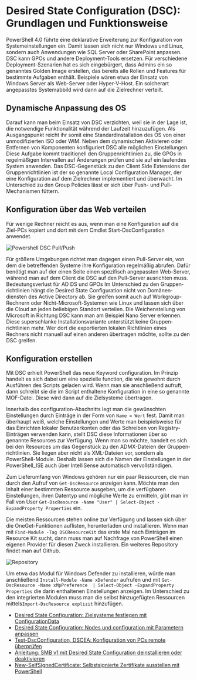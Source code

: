 # Desired State Configuration (DSC): Grundlagen und Funktionsweise

PowerShell 4.0 führte eine dekla­rative Erwei­terung zur Konfi­guration von System­ein­stel­lun­gen ein. Damit lassen sich nicht nur Windows und Linux, sondern auch Anwen­dungen wie SQL Server oder Share­Point an­passen. DSC kann GPOs und an­dere Deploy­ment-Tools ersetzen.
Für verschiedene Deployment-Szenarien hat es sich eingebürgert, dass Admins ein so genanntes Golden Image erstellen, das bereits alle Rollen und Features für bestimmte Aufgaben enthält. Beispiele wären etwa der Einsatz von Windows Server als Web-Server oder Hyper-V-Host. Ein solcherart angepasstes Systemabbild wird dann auf die Zielrechner verteilt.

## Dynamische Anpassung des OS

Darauf kann man beim Einsatz von DSC verzichten, weil  sie in der Lage ist, die notwendige Funktionalität während der Laufzeit hinzu­zufügen. Als Ausgangspunkt reicht ihr somit eine Standard­installation des OS von einer unmodi­fizierten ISO oder WIM.
Neben dem dynamischen Aktivieren oder Entfernen von Komponenten konfiguriert DSC alle möglichen Einstellungen. Diese Aufgabe kommt traditionell den Gruppen­richtlinien zu, die GPOs in regel­mäßigen Intervallen auf Änderungen prüfen und sie auf ein laufendes System anwenden.
Das DSC-Gegenstück zu den Client Side Extensions der Gruppen­richtlinien ist der so genannte Local Configuration Manager, der eine Konfiguration auf dem Zielrechner implementiert und überwacht. Im Unterschied zu den Group Policies lässt er sich über Push- und Pull-Mechanismen füttern.

## Konfiguration über das Web verteilen

Für wenige Rechner reicht es aus, wenn man eine Konfiguration auf die Ziel-PCs kopiert und dort mit dem Cmdlet Start-DscConfiguration anwendet.

![Powershell DSC Pull/Push](https://www.windowspro.de/sites/windowspro.de/files/imagepicker/3/powershell-dsc-pull-push.png)

Für größere Umgebungen richtet man dagegen einen Pull-Server ein, von dem die betreffenden Systeme ihre Konfiguration regelmäßig abrufen. Dafür benötigt man auf der einen Seite einen spezifisch angepassten Web-Server, während man auf dem Client die DSC auf den Pull-Server ausrichten muss.
Bedeutungsverlust für AD DS und GPOs
Im Unterschied zu den Gruppen­richtlinien hängt die Desired State Configuration nicht von Domänen­diensten des Active Directory ab. Sie greifen somit auch auf Workgroup-Rechnern oder Nicht-Microsoft-Systemen wie Linux und lassen sich über die Cloud an jeden beliebigen Standort verteilen.
Die Weichenstellung von Microsoft in Richtung DSC kann man am Beispiel Nano Server erkennen. Diese superschlanke Installations­variante unterstützt keine Gruppen­richtlinien mehr. Wer dort die exportierten lokalen Richtlinien eines Rechners nicht manuell auf einen anderen übertragen möchte, sollte zu den DSC greifen.

## Konfiguration erstellen

Mit DSC erhielt PowerShell das neue Keyword configuration. Im Prinzip handelt es sich dabei um eine spezielle function, die wie gewohnt durch Ausführen des Scripts geladen wird. Wenn man sie anschließend aufruft, dann schreibt sie die im Script enthaltene Konfiguration in eine so genannte MOF-Datei. Diese wird dann auf die Zielsysteme übertragen.

Innerhalb des configuration-Abschnitts legt man die gewünschten Einstellungen durch Einträge in der Form von `Name = Wert` fest. Damit man überhaupt weiß, welche Einstellungen und Werte man beispielsweise für das Einrichten lokaler Benutzer­konten oder das Schreiben von Registry-Einträgen verwenden kann, stellt DSC diese Informationen über so genannte Resources zur Verfügung.
Wenn man so möchte, handelt es sich bei den Resources um das Gegenstück zu den ADMX-Dateien der Gruppen­richtlinien. Sie liegen aber nicht als XML-Dateien vor, sondern als PowerShell-Module. Deshalb lassen sich die Namen der Einstellungen in der PowerShell_ISE auch über IntelliSense automatisch vervollständigen.

Zum Lieferumfang von Windows gehören nur ein paar Ressourcen, die man durch den Aufruf von `Get-DscResource` anzeigen kann. Möchte man den Inhalt einer bestimmten Ressource ausgeben, um die verfügbaren Einstellungen, ihren Datentyp und mögliche Werte zu ermitteln, gibt man im Fall von User
`Get-DscResource -Name "User" | Select-Object -ExpandProperty Properties`
ein.

Die meisten Ressourcen stehen online zur Verfügung und lassen sich über die OneGet-Funktionen auflisten, herunterladen und installieren. Wenn man mit
`Find-Module -Tag DSCResourceKit`
das erste Mal nach Einträgen im Resource Kit sucht, dann muss man auf Nachfrage von PowerShell einen eigenen Provider für diesen Zweck installieren. Ein weiteres Repository findet man auf Github.

![Repository](https://www.windowspro.de/sites/windowspro.de/files/imagepicker/3/powershell-dsc-resource-kit.png)

Um etwa das Modul für Windows Defender zu installieren, würde man anschließend
`Install-Module -Name xDefender`
aufrufen und mit
`Get-DscResource -Name xMpPreference  | Select-Object -ExpandProperty Properties`
die darin enthaltenen Einstellungen anzeigen. Im Unterschied zu den integrierten Modulen muss man die selbst hinzu­gefügten Ressourcen mittels`Import-DscResource explizit` hinzufügen.

* [Desired State Configuration: Zielsysteme festlegen mit ConfigurationData](https://www.windowspro.de/script/desired-state-configuration-zielsysteme-festlegen-configurationdata)
* [Desired State Configuration: Nodes und configuration mit Parametern anpassen](https://www.windowspro.de/script/desired-state-configuration-nodes-configuration-parametern-anpassen)
* [Test-DscConfiguration, DSCEA: Konfiguration von PCs remote überprüfen](https://www.windowspro.de/wolfgang-sommergut/test-dscconfiguration-dscea-konfiguration-pcs-remote-ueberpruefen)
* [Anleitung: SMB v1 mit Desired State Configuration deinstallieren oder deaktivieren](https://www.windowspro.de/script/anleitung-desired-state-configuration-fuer-smb1-erstellen-anwenden)
* [New-SelfSignedCertificate: Selbstsignierte Zertifikate ausstellen mit PowerShell](https://www.windowspro.de/script/new-selfsignedcertificate-selbstsignierte-zertifikate-ausstellen-powershell)